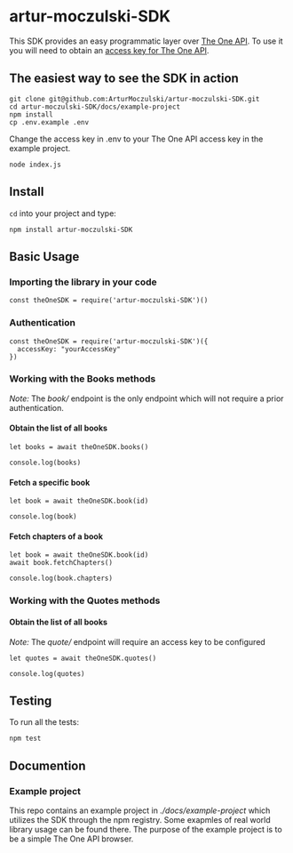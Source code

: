 # artur-moczulski-SDK

This SDK provides an easy programmatic layer over [The One API](https://the-one-api.dev/). To use it
you will need to obtain an [access key for The One API](https://the-one-api.dev/sign-up).

## The easiest way to see the SDK in action

```
git clone git@github.com:ArturMoczulski/artur-moczulski-SDK.git
cd artur-moczulski-SDK/docs/example-project
npm install
cp .env.example .env
```

Change the access key in .env to your The One API access key in the example project.

`node index.js`

## Install

`cd` into your project and type:

`npm install artur-moczulski-SDK`

## Basic Usage

### Importing the library in your code

```
const theOneSDK = require('artur-moczulski-SDK')()
```

### Authentication

```
const theOneSDK = require('artur-moczulski-SDK')({
  accessKey: "yourAccessKey"
})
```

### Working with the Books methods 

*Note:* The *book/* endpoint is the only endpoint which will not require a prior authentication.

#### Obtain the list of all books

```
let books = await theOneSDK.books()

console.log(books)
```

#### Fetch a specific book

```
let book = await theOneSDK.book(id)

console.log(book)
```

#### Fetch chapters of a book

```
let book = await theOneSDK.book(id)
await book.fetchChapters()

console.log(book.chapters)
```

### Working with the Quotes methods 

#### Obtain the list of all books

*Note:* The *quote/* endpoint will require an access key to be configured

```
let quotes = await theOneSDK.quotes()

console.log(quotes)
```

## Testing

To run all the tests:

`npm test`

## Documention

### Example project

This repo contains an example project in *./docs/example-project* which utilizes
the SDK through the npm registry. Some exapmles of real world library usage
can be found there. The purpose of the example project is to be a simple
The One API browser.